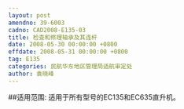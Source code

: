 ```yaml
---
layout: post
amendno: 39-6003
cadno: CAD2008-E135-03
title: 检查和修理轴承及其连杆
date: 2008-05-30 00:00:00 +0800
effdate: 2008-05-31 00:00:00 +0800
tag: E135
categories: 民航华东地区管理局适航审定处
author: 袁晓峰
---
```


##适用范围:
适用于所有型号的EC135和EC635直升机。

